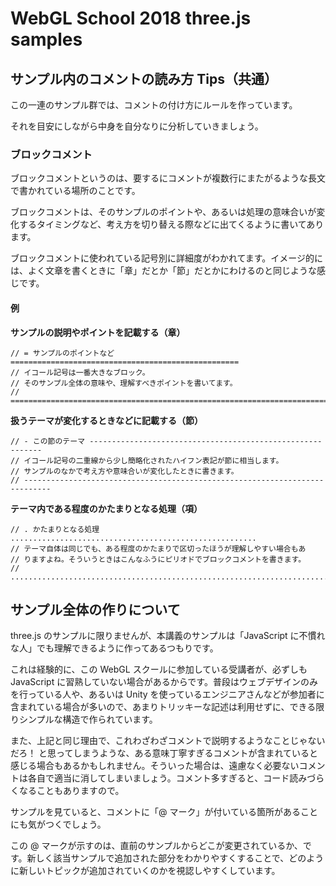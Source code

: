 
# WebGL School 2018 three.js samples

## サンプル内のコメントの読み方 Tips（共通）

この一連のサンプル群では、コメントの付け方にルールを作っています。

それを目安にしながら中身を自分なりに分析していきましょう。

### ブロックコメント

ブロックコメントというのは、要するにコメントが複数行にまたがるような長文で書かれている場所のことです。

ブロックコメントは、そのサンプルのポイントや、あるいは処理の意味合いが変化するタイミングなど、考え方を切り替える際などに出てくるように書いてあります。

ブロックコメントに使われている記号別に詳細度がわかれてます。イメージ的には、よく文章を書くときに「章」だとか「節」だとかにわけるのと同じような感じです。

#### 例

**サンプルの説明やポイントを記載する（章）**

```
// = サンプルのポイントなど ===================================================
// イコール記号は一番大きなブロック。
// そのサンプル全体の意味や、理解すべきポイントを書いてます。
// ============================================================================
```

**扱うテーマが変化するときなどに記載する（節）**

```
// - この節のテーマ -----------------------------------------------------------
// イコール記号の二重線から少し簡略化されたハイフン表記が節に相当します。
// サンプルのなかで考え方や意味合いが変化したときに書きます。
// ----------------------------------------------------------------------------
```

**テーマ内である程度のかたまりとなる処理（項）**

```
// . かたまりとなる処理 .......................................................
// テーマ自体は同じでも、ある程度のかたまりで区切ったほうが理解しやすい場合もあ
// りますよね。そういうときはこんなふうにピリオドでブロックコメントを書きます。
// ............................................................................
```

## サンプル全体の作りについて

three.js のサンプルに限りませんが、本講義のサンプルは「JavaScript に不慣れな人」でも理解できるように作ってあるつもりです。

これは経験的に、この WebGL スクールに参加している受講者が、必ずしも JavaScript に習熟していない場合があるからです。普段はウェブデザインのみを行っている人や、あるいは Unity を使っているエンジニアさんなどが参加者に含まれている場合が多いので、あまりトリッキーな記述は利用せずに、できる限りシンプルな構造で作られています。

また、上記と同じ理由で、これわざわざコメントで説明するようなことじゃないだろ！ と思ってしまうような、ある意味丁寧すぎるコメントが含まれていると感じる場合もあるかもしれません。そういった場合は、遠慮なく必要ないコメントは各自で適当に消してしまいましょう。コメント多すぎると、コード読みづらくなることもありますので。

サンプルを見ていると、コメントに「@ マーク」が付いている箇所があることにも気がつくでしょう。

この @ マークが示すのは、直前のサンプルからどこが変更されているか、です。新しく該当サンプルで追加された部分をわかりやすくすることで、どのように新しいトピックが追加されていくのかを視認しやすくしています。


